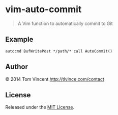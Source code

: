 # vim-auto-commit

> A Vim function to automatically commit to Git

## Example

```vim
autocmd BufWritePost */path/* call AutoCommit()
```

## Author

© 2014 Tom Vincent <http://tlvince.com/contact>

## License

Released under the [MIT License](http://tlvince.mit-license.org).
